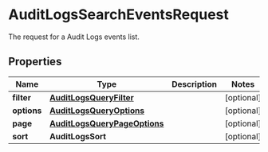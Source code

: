 # AuditLogsSearchEventsRequest

The request for a Audit Logs events list.

## Properties

| Name        | Type                                                          | Description | Notes      |
| ----------- | ------------------------------------------------------------- | ----------- | ---------- |
| **filter**  | [**AuditLogsQueryFilter**](AuditLogsQueryFilter.md)           |             | [optional] |
| **options** | [**AuditLogsQueryOptions**](AuditLogsQueryOptions.md)         |             | [optional] |
| **page**    | [**AuditLogsQueryPageOptions**](AuditLogsQueryPageOptions.md) |             | [optional] |
| **sort**    | **AuditLogsSort**                                             |             | [optional] |
